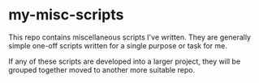 # my-misc-scripts
This repo contains miscellaneous scripts I've written. They are generally simple one-off scripts written for a single purpose or task for me. 

If any of these scripts are developed into a larger project, they will be grouped together moved to another more suitable repo.
